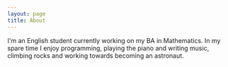 ```yaml
---
layout: page
title: About
---
```


I'm an English student currently working on my BA in Mathematics. In my spare time I enjoy programming, playing the piano and writing music, climbing rocks and working towards becoming an astronaut.

